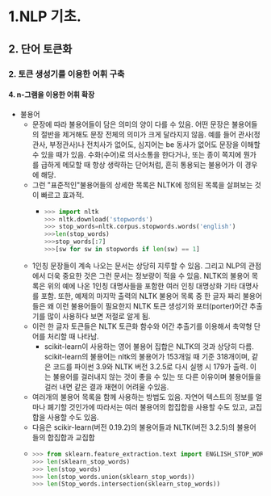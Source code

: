 # 1.NLP 기초.
## 2. 단어 토큰화
### 2. 토큰 생성기를 이용한 어휘 구축
#### 4. n-그램을 이용한 어휘 확장
- 불용어
  - 문장에 따라 불용어들이 담은 의미의 양이 다를 수 있음. 어떤 문장은 불용어들의 절반을 제거해도 문장 전체의 의미가 크게 달라지지 않음. 예를 들어 관사(정관사, 부정관사)나 전치사가 없어도, 심지어는 be 동사가 없어도 문장을 이해할 수 있을 때가 있음. 수화(수어)로 의사소통을 한다거나, 또는 종이 쪽지에 뭔가를 급하게 메모할 때 항상 생략하는 단어처럼, 흔히 통용되는 불용어가 이 경우에 해당.
  - 그런 "표준적인"불용어들의 상세한 목록은 NLTK에 정의된 목록을 살펴보는 것이 빠르고 효과적.
    - ```python
      >>> import nltk
      >>> nltk.download('stopwords')
      >>> stop_words=nltk.corpus.stopwords.words('english')
      >>>len(stop_words)
      >>>stop_words[:7]
      >>>[sw for sw in stopwords if len(sw) == 1]
      ```
  - 1인칭 문장들이  계속 나오는 문서는 상당히 지루할 수 있음. 그리고 NLP의 관점에서 더욱 중요한 것은 그런 문서는 정보량이 적을 수 있음. NLTK의 불용어 목록은 위의 예에 나온 1인칭 대명사들을 포함한 여러 인칭 대명상화 기타 대명사를 포함. 또한, 예제의 마지막 출력의 NLTK 불용어 목록 중 한 글자 짜리 불용어들은 왜 이런 불용어들이 필요한지 NLTK 토큰 생성기와 포터(porter)어간 추출기를 많이 사용하다 보면 저절로 알게 됨. 
  - 이런 한 글자 토큰들은 NLTK 토큰화 함수와 어간 추출기를 이용해서 축약형 단어를 처리할 때 나타남.
    - scikit-learn이 사용하는 영어 불용어 집합은 NLTK의 것과 상당히 다름. scikit-learn의 불용어는 nltk의 불용어가 153개일 때 기준 318개이며, 같은 코드를 파이썬 3.9와 NLTK 버전 3.2.5로 다시 실행 시 179가 출력. 이는 불용어를 걸러내지 않는 것이 좋을 수 있는 또 다른 이유이며 불용어들을 걸러 내면 같은 결과 재현이 어려울 수있음.
  - 여러개의 불용어 목록을 함께 사용하는 방법도 있음. 자연어 텍스트의 정보를 얼마나 폐기할 것인가에 따라서는 여러 불용어의 합집합을 사용할 수도 있고, 교집합을 사용할 수도 있음.
  - 다음은 scikir-learn(버전 0.19.2)의 불용어들과 NLTK(버전 3.2.5)의 불용어들의 합집합과 교집합
  - ```python
    >>> from sklearn.feature_extraction.text import ENGLISH_STOP_WORDS as sklearn_stop_words
    >>> len(sklearn_stop_words)
    >>> len(stop_words)
    >>> len(stop_words.union(sklearn_stop_words))
    >>> len(Stop_words.intersection(sklearn_stop_words))
    ```